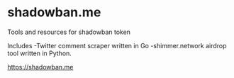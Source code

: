 # shadowban.me

Tools and resources for shadowban token

Includes
-Twitter comment scraper written in Go
-shimmer.network airdrop tool written in Python.

https://shadowban.me
